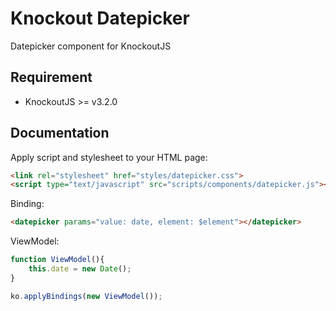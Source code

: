 Knockout Datepicker
===================
Datepicker component for KnockoutJS


Requirement
------------
* KnockoutJS >= v3.2.0

Documentation
-------------

Apply script and stylesheet to your HTML page:
```html
<link rel="stylesheet" href="styles/datepicker.css">
<script type="text/javascript" src="scripts/components/datepicker.js"></script>
```

Binding:
```html
<datepicker params="value: date, element: $element"></datepicker>
```

ViewModel:
```js
function ViewModel(){
    this.date = new Date();
}

ko.applyBindings(new ViewModel());
```
